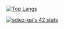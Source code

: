 [![Top Langs](https://github-readme-stats.vercel.app/api/top-langs/?username=Sergio10G&layout=compact&theme=cobalt)](https://github.com/anuraghazra/github-readme-stats)

[![sdiez-ga's 42 stats](https://badge42.herokuapp.com/api/stats/sdiez-ga)](https://profile.intra.42.fr/users/sdiez-ga)
